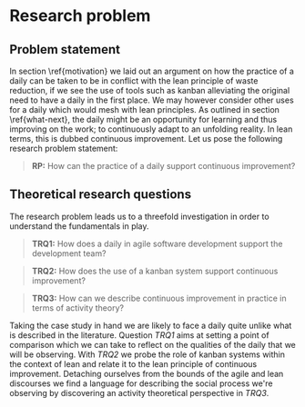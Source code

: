 
# Research problem

## Problem statement

In section \ref{motivation} we laid out an argument on how the practice of a daily can be taken to be in conflict with the lean principle of waste reduction, if we see the use of tools such as kanban alleviating the original need to have a daily in the first place. We may however consider other uses for a daily which would mesh with lean principles. As outlined in section \ref{what-next}, the daily might be an opportunity for learning and thus improving on the work; to continuously adapt to an unfolding reality. In lean terms, this is dubbed continuous improvement. Let us pose the following research problem statement:

> **RP:** How can the practice of a daily support continuous improvement?

## Theoretical research questions

The research problem leads us to a threefold investigation in order to understand the fundamentals in play.

> **TRQ1:** How does a daily in agile software development support the development team?

> **TRQ2:** How does the use of a kanban system support continuous improvement?

> **TRQ3:** How can we describe continuous improvement in practice in terms of activity theory?

Taking the case study in hand we are likely to face a daily quite unlike what is described in the literature. Question *TRQ1* aims at setting a point of comparison which we can take to reflect on the qualities of the daily that we will be observing. With *TRQ2* we probe the role of kanban systems within the context of lean and relate it to the lean principle of continuous improvement. Detaching ourselves from the bounds of the agile and lean discourses we find a language for describing the social process we're observing by discovering an activity theoretical perspective in *TRQ3*.
